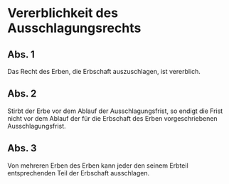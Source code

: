 # Vererblichkeit des Ausschlagungsrechts



## Abs. 1

 Das Recht des Erben, die Erbschaft auszuschlagen, ist vererblich.

## Abs. 2

 Stirbt der Erbe vor dem Ablauf der Ausschlagungsfrist, so endigt die Frist nicht vor dem Ablauf der für die Erbschaft des Erben vorgeschriebenen Ausschlagungsfrist.

## Abs. 3

 Von mehreren Erben des Erben kann jeder den seinem Erbteil entsprechenden Teil der Erbschaft ausschlagen. 

